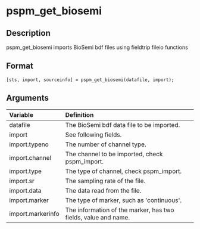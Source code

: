 # pspm_get_biosemi
## Description
pspm_get_biosemi imports BioSemi bdf files using fieldtrip fileio functions

## Format
`[sts, import, sourceinfo] = pspm_get_biosemi(datafile, import);`

## Arguments
| Variable | Definition |
|:--|:--|
| datafile | The BioSemi bdf data file to be imported. |
| import | See following fields. |
| import.typeno | The number of channel type. |
| import.channel | The channel to be imported, check pspm_import. |
| import.type | The type of channel, check pspm_import. |
| import.sr | The sampling rate of the file. |
| import.data | The data read from the file. |
| import.marker | The type of marker, such as 'continuous'. |
| import.markerinfo | The information of the marker, has two fields, value and name. |
